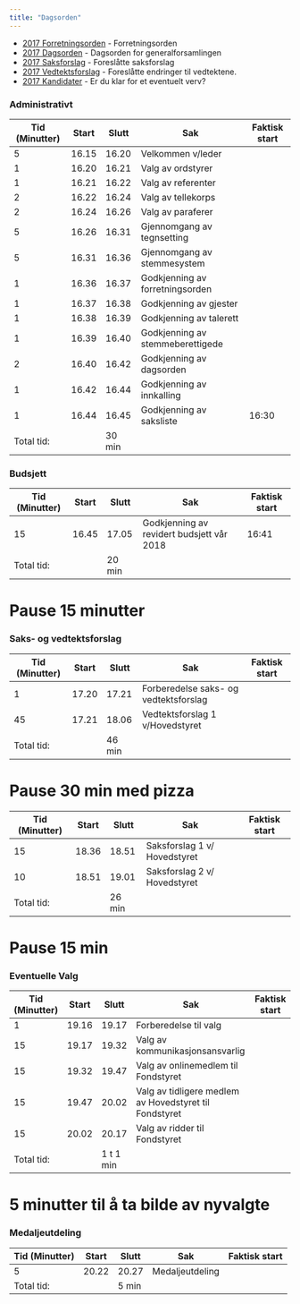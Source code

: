 ```yaml
---
title: "Dagsorden"
---
```


* [2017 Forretningsorden](/wiki/online/generalforsamlingen/ekstra2017/forretningsorden) - Forretningsorden
* [2017 Dagsorden](/wiki/online/generalforsamlingen/ekstra2017/dagsorden) - Dagsorden for generalforsamlingen
* [2017 Saksforslag](/wiki/online/generalforsamlingen/ekstra2017/saksforslag) - Foreslåtte saksforslag
* [2017 Vedtektsforslag](/wiki/online/generalforsamlingen/ekstra2017/vedtektsforslag) - Foreslåtte endringer til vedtektene. 
* [2017 Kandidater](/wiki/online/generalforsamlingen/ekstra2017/valg) - Er du klar for et eventuelt verv?


### Administrativt
|  Tid (Minutter) | Start   | Slutt   | Sak   | Faktisk start   |
|---|---|---|---|---|
| 5 | 16.15 | 16.20 | Velkommen v/leder |   |
| 1 | 16.20 | 16.21 | Valg av ordstyrer  |   |
| 1 | 16.21 | 16.22 | Valg av referenter |   |
| 2 | 16.22 | 16.24 | Valg av tellekorps  |   |
| 2 | 16.24 | 16.26 | Valg av paraferer  |  |
| 5 | 16.26 | 16.31 | Gjennomgang av tegnsetting  |  |
| 5 | 16.31 | 16.36 | Gjennomgang av stemmesystem  |  |
| 1 | 16.36 | 16.37 | Godkjenning av forretningsorden  | |
| 1 | 16.37 | 16.38 | Godkjenning av gjester  |  |
| 1 | 16.38 | 16.39 | Godkjenning av talerett  |   |
| 1 | 16.39 | 16.40 | Godkjenning av stemmeberettigede  |   |
| 2 | 16.40 | 16.42 | Godkjenning av dagsorden  |  |
| 1 | 16.42 | 16.44 | Godkjenning av innkalling  |   |
| 1 | 16.44 | 16.45 | Godkjenning av saksliste  | 16:30 |
| Total tid: | |30 min|


### Budsjett
|  Tid (Minutter) | Start   | Slutt   | Sak   | Faktisk start   |
|---|---|---|---|---|
| 15 | 16.45  | 17.05  | Godkjenning av revidert budsjett vår 2018 |16:41 |    
| Total tid: | |20 min|

# Pause 15 minutter

### Saks- og vedtektsforslag
|  Tid (Minutter) | Start   | Slutt   | Sak   | Faktisk start   |
|---|---|---|---|---|
| 1   | 17.20 | 17.21 | Forberedelse saks- og vedtektsforslag |  |
| 45 | 17.21 | 18.06 | Vedtektsforslag 1 v/Hovedstyret  |   |
| Total tid: | |46 min|

# Pause 30 min med pizza

|  Tid (Minutter) | Start   | Slutt   | Sak   | Faktisk start   |
|---|---|---|---|---|
| 15   | 18.36 | 18.51 | Saksforslag 1 v/ Hovedstyret |  |
| 10   | 18.51 | 19.01 | Saksforslag 2 v/ Hovedstyret |  |
| Total tid: | |26 min|


# Pause 15 min

### Eventuelle Valg
|  Tid (Minutter) | Start   | Slutt   | Sak   | Faktisk start   |
|---|---|---|---|---|
| 1 | 19.16  | 19.17  | Forberedelse til valg  |  |
| 15 | 19.17  | 19.32  | Valg av kommunikasjonsansvarlig  |  |
| 15 | 19.32  | 19.47  | Valg av onlinemedlem til Fondstyret  |  |
| 15 | 19.47  | 20.02  | Valg av tidligere medlem av Hovedstyret til Fondstyret  |  |
| 15 | 20.02  | 20.17  | Valg av ridder til Fondstyret  |  |
| Total tid: | |1 t 1 min|

# 5 minutter til å ta bilde av nyvalgte

### Medaljeutdeling
|  Tid (Minutter) | Start   | Slutt   | Sak   | Faktisk start   |
|---|---|---|---|---|
| 5 | 20.22  | 20.27  | Medaljeutdeling  |   |
| Total tid: | |5 min|